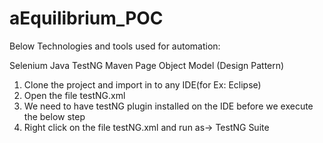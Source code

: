 # aEquilibrium_POC

Below Technologies and tools used for automation:

Selenium
Java
TestNG
Maven
Page Object Model (Design Pattern)

1. Clone the project and import in to any IDE(for Ex: Eclipse)
2. Open the file testNG.xml 
3. We need to have testNG plugin installed on the IDE before we execute the below step
4. Right click on the file testNG.xml and run as-> TestNG Suite

